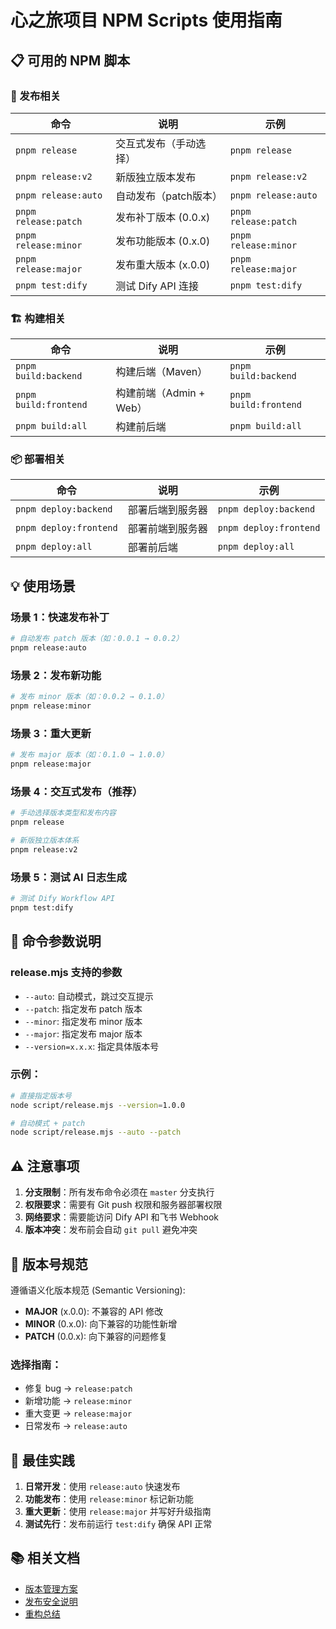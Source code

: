 # 心之旅项目 NPM Scripts 使用指南

## 📋 可用的 NPM 脚本

### 🚀 发布相关

| 命令 | 说明 | 示例 |
|------|------|------|
| `pnpm release` | 交互式发布（手动选择） | `pnpm release` |
| `pnpm release:v2` | 新版独立版本发布 | `pnpm release:v2` |
| `pnpm release:auto` | 自动发布（patch版本） | `pnpm release:auto` |
| `pnpm release:patch` | 发布补丁版本 (0.0.x) | `pnpm release:patch` |
| `pnpm release:minor` | 发布功能版本 (0.x.0) | `pnpm release:minor` |
| `pnpm release:major` | 发布重大版本 (x.0.0) | `pnpm release:major` |
| `pnpm test:dify` | 测试 Dify API 连接 | `pnpm test:dify` |

### 🏗️ 构建相关

| 命令 | 说明 | 示例 |
|------|------|------|
| `pnpm build:backend` | 构建后端（Maven） | `pnpm build:backend` |
| `pnpm build:frontend` | 构建前端（Admin + Web） | `pnpm build:frontend` |
| `pnpm build:all` | 构建前后端 | `pnpm build:all` |

### 📦 部署相关

| 命令 | 说明 | 示例 |
|------|------|------|
| `pnpm deploy:backend` | 部署后端到服务器 | `pnpm deploy:backend` |
| `pnpm deploy:frontend` | 部署前端到服务器 | `pnpm deploy:frontend` |
| `pnpm deploy:all` | 部署前后端 | `pnpm deploy:all` |

## 💡 使用场景

### 场景 1：快速发布补丁
```bash
# 自动发布 patch 版本（如：0.0.1 → 0.0.2）
pnpm release:auto
```

### 场景 2：发布新功能
```bash
# 发布 minor 版本（如：0.0.2 → 0.1.0）
pnpm release:minor
```

### 场景 3：重大更新
```bash
# 发布 major 版本（如：0.1.0 → 1.0.0）
pnpm release:major
```

### 场景 4：交互式发布（推荐）
```bash
# 手动选择版本类型和发布内容
pnpm release

# 新版独立版本体系
pnpm release:v2
```

### 场景 5：测试 AI 日志生成
```bash
# 测试 Dify Workflow API
pnpm test:dify
```

## 🔧 命令参数说明

### release.mjs 支持的参数
- `--auto`: 自动模式，跳过交互提示
- `--patch`: 指定发布 patch 版本
- `--minor`: 指定发布 minor 版本  
- `--major`: 指定发布 major 版本
- `--version=x.x.x`: 指定具体版本号

### 示例：
```bash
# 直接指定版本号
node script/release.mjs --version=1.0.0

# 自动模式 + patch
node script/release.mjs --auto --patch
```

## ⚠️ 注意事项

1. **分支限制**：所有发布命令必须在 `master` 分支执行
2. **权限要求**：需要有 Git push 权限和服务器部署权限
3. **网络要求**：需要能访问 Dify API 和飞书 Webhook
4. **版本冲突**：发布前会自动 `git pull` 避免冲突

## 📝 版本号规范

遵循语义化版本规范 (Semantic Versioning):

- **MAJOR** (x.0.0): 不兼容的 API 修改
- **MINOR** (0.x.0): 向下兼容的功能性新增
- **PATCH** (0.0.x): 向下兼容的问题修复

### 选择指南：
- 修复 bug → `release:patch`
- 新增功能 → `release:minor`
- 重大变更 → `release:major`
- 日常发布 → `release:auto`

## 🎯 最佳实践

1. **日常开发**：使用 `release:auto` 快速发布
2. **功能发布**：使用 `release:minor` 标记新功能
3. **重大更新**：使用 `release:major` 并写好升级指南
4. **测试先行**：发布前运行 `test:dify` 确保 API 正常

## 📚 相关文档

- [版本管理方案](./version-management-plan.md)
- [发布安全说明](./RELEASE_SECURITY.md)
- [重构总结](./REFACTOR_SUMMARY.md)